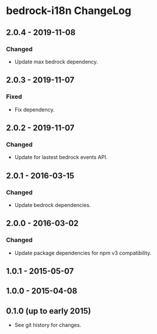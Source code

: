 # bedrock-i18n ChangeLog

## 2.0.4 - 2019-11-08

### Changed
- Update max bedrock dependency.

## 2.0.3 - 2019-11-07

### Fixed
- Fix dependency.

## 2.0.2 - 2019-11-07

### Changed
- Update for lastest bedrock events API.

## 2.0.1 - 2016-03-15

### Changed
- Update bedrock dependencies.

## 2.0.0 - 2016-03-02

### Changed
- Update package dependencies for npm v3 compatibility.

## 1.0.1 - 2015-05-07

## 1.0.0 - 2015-04-08

## 0.1.0 (up to early 2015)

- See git history for changes.

